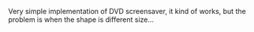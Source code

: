 Very simple implementation of DVD screensaver, it kind of works, but the problem is when the shape is different size...
